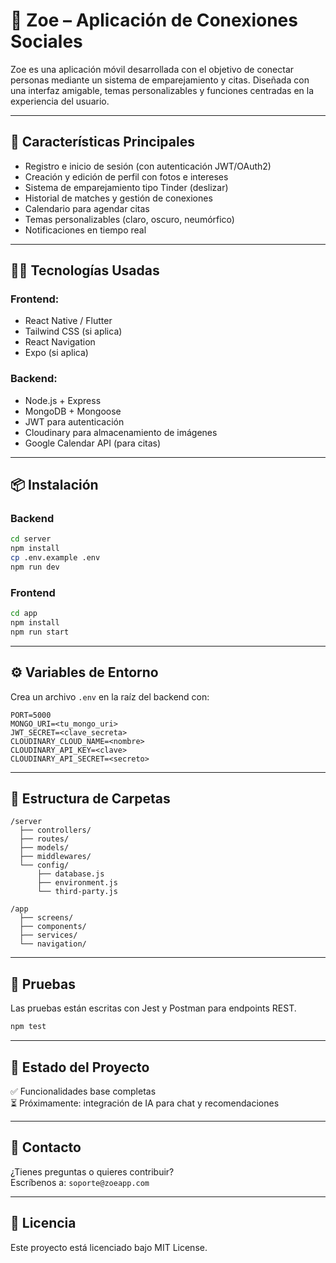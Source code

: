 # 📱 Zoe – Aplicación de Conexiones Sociales

Zoe es una aplicación móvil desarrollada con el objetivo de conectar personas mediante un sistema de emparejamiento y citas. Diseñada con una interfaz amigable, temas personalizables y funciones centradas en la experiencia del usuario.

---

## 🚀 Características Principales

- Registro e inicio de sesión (con autenticación JWT/OAuth2)
- Creación y edición de perfil con fotos e intereses
- Sistema de emparejamiento tipo Tinder (deslizar)
- Historial de matches y gestión de conexiones
- Calendario para agendar citas
- Temas personalizables (claro, oscuro, neumórfico)
- Notificaciones en tiempo real

---

## 🧑‍💻 Tecnologías Usadas

### Frontend:
- React Native / Flutter
- Tailwind CSS (si aplica)
- React Navigation
- Expo (si aplica)

### Backend:
- Node.js + Express
- MongoDB + Mongoose
- JWT para autenticación
- Cloudinary para almacenamiento de imágenes
- Google Calendar API (para citas)

---

## 📦 Instalación

### Backend
```bash
cd server
npm install
cp .env.example .env
npm run dev
```

### Frontend
```bash
cd app
npm install
npm run start
```

---

## ⚙️ Variables de Entorno

Crea un archivo `.env` en la raíz del backend con:

```
PORT=5000
MONGO_URI=<tu_mongo_uri>
JWT_SECRET=<clave_secreta>
CLOUDINARY_CLOUD_NAME=<nombre>
CLOUDINARY_API_KEY=<clave>
CLOUDINARY_API_SECRET=<secreto>
```

---

## 📁 Estructura de Carpetas

```
/server
  ├── controllers/
  ├── routes/
  ├── models/
  ├── middlewares/
  └── config/
      ├── database.js
      ├── environment.js
      └── third-party.js

/app
  ├── screens/
  ├── components/
  ├── services/
  └── navigation/
```

---

## 🧪 Pruebas

Las pruebas están escritas con Jest y Postman para endpoints REST.

```bash
npm test
```

---

## 📌 Estado del Proyecto

✅ Funcionalidades base completas  
⏳ Próximamente: integración de IA para chat y recomendaciones

---

## 📧 Contacto

¿Tienes preguntas o quieres contribuir?  
Escríbenos a: `soporte@zoeapp.com`

---

## 📄 Licencia

Este proyecto está licenciado bajo MIT License.
